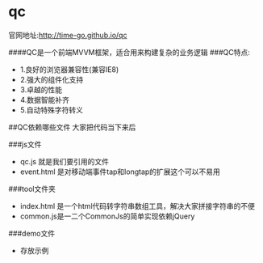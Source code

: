 # qc
官网地址:http://time-go.github.io/qc

####QC是一个前端MVVM框架，适合用来构建复杂的业务逻辑
###QC特点:
+ 1.良好的浏览器兼容性(兼容IE8)
+ 2.强大的组件化支持
+ 3.卓越的性能
+ 4.数据智能补齐
+ 5.自动特殊字符转义

##QC依赖哪些文件
大家把代码当下来后

###js文件
+ qc.js 就是我们要引用的文件
+ event.html 是对移动端事件tap和longtap的扩展这个可以不易用

###tool文件夹
+ index.html 是一个html代码转字符串数组工具，解决大家拼接字符串的不便
+ common.js是一二个CommonJs的简单实现依赖jQuery

###demo文件
+ 存放示例

